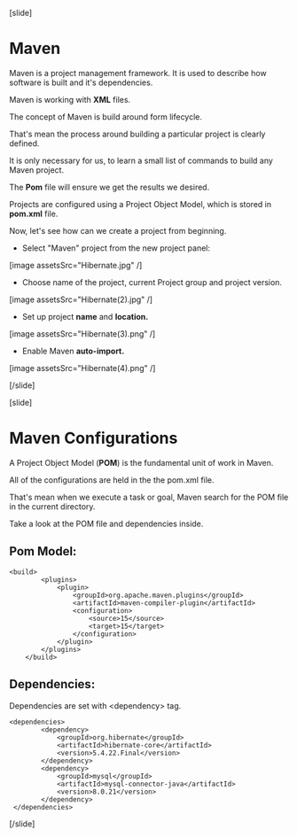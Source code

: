[slide]

# Maven

Maven is a project management framework. It is used to describe how software is built and it's dependencies.

Maven is working with **XML** files.

The concept of Maven is build around form lifecycle.

That's mean the process around building a particular project is clearly defined.

It is only necessary for us, to learn a small list of commands to build any Maven project. 

The **Pom** file will ensure we get the results we desired.

Projects are configured using a Project Object Model, which is stored in **pom.xml** file.

Now, let's see how can we create a project from beginning.

- Select "Maven" project from the new project panel:

[image assetsSrc="Hibernate.jpg" /]

- Choose name of the project, current Project group and project version.

[image assetsSrc="Hibernate(2).jpg" /]

- Set up project **name** and **location.** 

[image assetsSrc="Hibernate(3).png" /]

- Enable Maven **auto-import.**

[image assetsSrc="Hibernate(4).png" /]

[/slide]

[slide]

# Maven Configurations

A Project Object Model (**POM**) is the fundamental unit of work in Maven.

All of the configurations are held in the the pom.xml file.

That's mean when we execute a task or goal, Maven search for the POM file in the current directory.

Take a look at the POM file and dependencies inside.


## Pom Model:

```
<build>
        <plugins>
            <plugin>
                <groupId>org.apache.maven.plugins</groupId>
                <artifactId>maven-compiler-plugin</artifactId>
                <configuration>
                    <source>15</source>
                    <target>15</target>
                </configuration>
            </plugin>
        </plugins>
    </build>
```

## Dependencies:

Dependencies are set with \<dependency\> tag.

```
<dependencies>
        <dependency>
            <groupId>org.hibernate</groupId>
            <artifactId>hibernate-core</artifactId>
            <version>5.4.22.Final</version>
        </dependency>
        <dependency>
            <groupId>mysql</groupId>
            <artifactId>mysql-connector-java</artifactId>
            <version>8.0.21</version>
        </dependency>
 </dependencies>
```


[/slide]